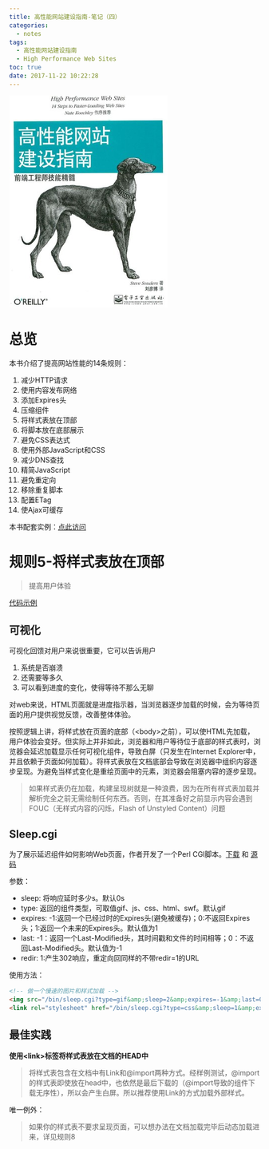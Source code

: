 ```yaml
---
title: 高性能网站建设指南-笔记（四）
categories:
  - notes
tags:
  - 高性能网站建设指南
  - High Performance Web Sites
toc: true
date: 2017-11-22 10:22:28
---
```


![](/images/high-performance-web-sites.jpg)

<!-- more -->

# 总览

本书介绍了提高网站性能的14条规则：
1. 减少HTTP请求
2. 使用内容发布网络
3. 添加Expires头
4. 压缩组件
5. 将样式表放在顶部
6. 将脚本放在底部展示
7. 避免CSS表达式
8. 使用外部JavaScript和CSS
9. 减少DNS查找
10. 精简JavaScript
11. 避免重定向
12. 移除重复脚本
13. 配置ETag
14. 使Ajax可缓存

本书配套实例：[点此访问](http://stevesouders.com/hpws/)

# 规则5-将样式表放在顶部

>提高用户体验

[代码示例](http://stevesouders.com/hpws/rule-css-top.php)

## 可视化
可视化回馈对用户来说很重要，它可以告诉用户
1. 系统是否崩溃
2. 还需要等多久
3. 可以看到进度的变化，使得等待不那么无聊

对web来说，HTML页面就是进度指示器，当浏览器逐步加载的时候，会为等待页面的用户提供视觉反馈，改善整体体验。

按照逻辑上讲，将样式放在页面的底部（&lt;body&gt;之前），可以使HTML先加载，用户体验会变好。但实际上并非如此，浏览器和用户等待位于底部的样式表时，浏览器会延迟加载显示任何可视化组件，导致白屏（只发生在Internet Explorer中，并且依赖于页面如何加载）。将样式表放在文档底部会导致在浏览器中组织内容逐步呈现。为避免当样式变化是重绘页面中的元素，浏览器会阻塞内容的逐步呈现。

>如果样式表仍在加载，构建呈现树就是一种浪费，因为在所有样式表加载并解析完全之前无需绘制任何东西。否则，在其准备好之前显示内容会遇到FOUC（无样式内容的闪烁，Flash of Unstyled Content）问题

## Sleep.cgi
为了展示延迟组件如何影响Web页面，作者开发了一个Perl CGI脚本。[下载](/resources/sleep.cgi)  和 [源码](http://stevesouders.com/hpws/sleep.txt)

参数：
* sleep: 将响应延时多少s。默认0s
* type: 返回的组件类型，可取值gif、js、css、html、swf。默认gif
* expires: -1:返回一个已经过时的Expires头(避免被缓存)；0:不返回Expires头；1:返回一个未来的Expires头。默认值为1
* last: -1：返回一个Last-Modified头，其时间戳和文件的时间相等；0：不返回Last-Modified头。默认值为-1
* redir: 1:产生302响应，重定向回同样的不带redir=1的URL

使用方法：
```HTML
<!-- 做一个慢速的图片和样式加载 -->
<img src="/bin/sleep.cgi?type=gif&amp;sleep=2&amp;expires=-1&amp;last=0&amp;imagenum=1&amp;t=1511320646" height="20">
<link rel="stylesheet" href="/bin/sleep.cgi?type=css&amp;sleep=1&amp;expires=-1&amp;last=0">
```

## 最佳实践

<b>使用&lt;link&gt;标签将样式表放在文档的HEAD中</b>

>将样式表包含在文档中有Link和@import两种方式。经样例测试，@import的样式表即使放在head中，也依然是最后下载的（@import导致的组件下载无序性），所以会产生白屏。所以推荐使用Link的方式加载外部样式。

唯一例外：
>如果你的样式表不要求呈现页面，可以想办法在文档加载完毕后动态加载进来，详见规则8
